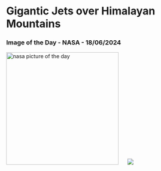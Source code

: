 # Gigantic Jets over Himalayan Mountains
### Image of the Day - NASA - 18/06/2024
<img src="https://apod.nasa.gov/apod/image/2406/GiganticJets_Xuanhua_960.jpg" alt="nasa picture of the day" width="300"/>&nbsp; &nbsp; &nbsp; <img src="https://github-readme-streak-stats.herokuapp.com/?user=tempo-riz&theme=radical" >



  
 
 
 
 
 
 
 
 
 
 
 
 
 
 
 
 
 
 
 
 
 
 
 
 
 
 
 
 
